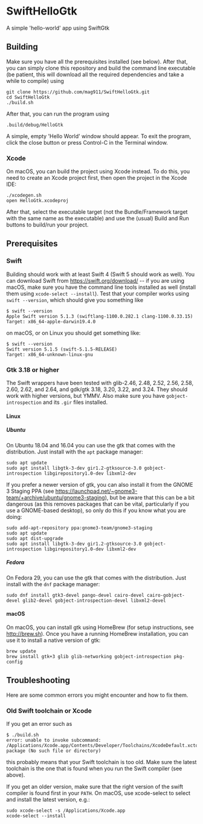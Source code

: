 # SwiftHelloGtk
A simple 'hello-world' app using SwiftGtk

## Building
Make sure you have all the prerequisites installed (see below).  After that, you can simply clone this repository and build the command line executable (be patient, this will download all the required dependencies and take a while to compile) using

	git clone https://github.com/mag911/SwiftHelloGtk.git
	cd SwiftHelloGtk
	./build.sh
	
After that, you can run the program using

	.build/debug/HelloGtk

A simple, empty 'Hello World' window should appear.  To exit the program, click the close button or press Control-C in the Terminal window.

### Xcode

On macOS, you can build the project using Xcode instead.  To do this, you need to create an Xcode project first, then open the project in the Xcode IDE:


	./xcodegen.sh
	open HelloGtk.xcodeproj

After that, select the executable target (not the Bundle/Framework target with the same name as the executable) and use the (usual) Build and Run buttons to build/run your project.


## Prerequisites

### Swift

Building should work with at least Swift 4 (Swift 5 should work as well). You can download Swift from https://swift.org/download/ -- if you are using macOS, make sure you have the command line tools installed as well (install them using `xcode-select --install`).  Test that your compiler works using `swift --version`, which should give you something like

	$ swift --version
	Apple Swift version 5.1.3 (swiftlang-1100.0.282.1 clang-1100.0.33.15)
	Target: x86_64-apple-darwin19.4.0

on macOS, or on Linux you should get something like:

	$ swift --version
	Swift version 5.1.5 (swift-5.1.5-RELEASE)
	Target: x86_64-unknown-linux-gnu

### Gtk 3.18 or higher

The Swift wrappers have been tested with glib-2.46, 2.48, 2.52, 2.56, 2.58, 2.60, 2.62, and 2.64, and gdk/gtk 3.18, 3.20, 3.22, and 3.24.  They should work with higher versions, but YMMV.  Also make sure you have `gobject-introspection` and its `.gir` files installed.

#### Linux

##### Ubuntu

On Ubuntu 18.04 and 16.04 you can use the gtk that comes with the distribution.  Just install with the `apt` package manager:

	sudo apt update
	sudo apt install libgtk-3-dev gir1.2-gtksource-3.0 gobject-introspection libgirepository1.0-dev libxml2-dev

If you prefer a newer version of gtk, you can also install it from the GNOME 3 Staging PPA (see https://launchpad.net/~gnome3-team/+archive/ubuntu/gnome3-staging), but be aware that this can be a bit dangerous (as this removes packages that can be vital, particularly if you use a GNOME-based desktop), so only do this if you know what you are doing:

	sudo add-apt-repository ppa:gnome3-team/gnome3-staging
	sudo apt update
	sudo apt dist-upgrade
	sudo apt install libgtk-3-dev gir1.2-gtksource-3.0 gobject-introspection libgirepository1.0-dev libxml2-dev

##### Fedora

On Fedora 29, you can use the gtk that comes with the distribution.  Just install with the `dnf` package manager:

	sudo dnf install gtk3-devel pango-devel cairo-devel cairo-gobject-devel glib2-devel gobject-introspection-devel libxml2-devel

#### macOS

On macOS, you can install gtk using HomeBrew (for setup instructions, see http://brew.sh).  Once you have a running HomeBrew installation, you can use it to install a native version of gtk:

	brew update
	brew install gtk+3 glib glib-networking gobject-introspection pkg-config


## Troubleshooting
Here are some common errors you might encounter and how to fix them.

### Old Swift toolchain or Xcode
If you get an error such as

	$ ./build.sh 
	error: unable to invoke subcommand: /Applications/Xcode.app/Contents/Developer/Toolchains/XcodeDefault.xctoolchain/usr/bin/swift-package (No such file or directory)
	
this probably means that your Swift toolchain is too old.  Make sure the latest toolchain is the one that is found when you run the Swift compiler (see above).

  If you get an older version, make sure that the right version of the swift compiler is found first in your `PATH`.  On macOS, use xcode-select to select and install the latest version, e.g.:

	sudo xcode-select -s /Applications/Xcode.app
	xcode-select --install

